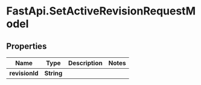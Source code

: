 # FastApi.SetActiveRevisionRequestModel

## Properties

Name | Type | Description | Notes
------------ | ------------- | ------------- | -------------
**revisionId** | **String** |  | 


